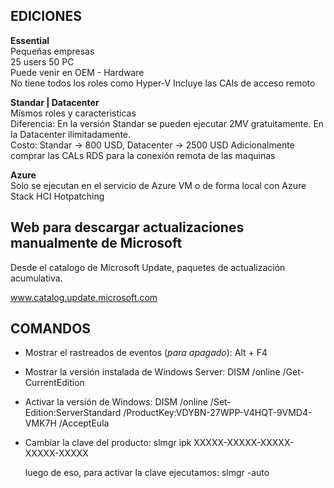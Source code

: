 ## EDICIONES

**Essential**\
Pequeñas empresas\
25 users 50 PC\
Puede venir en OEM - Hardware\
No tiene todos los roles como Hyper-V
Incluye las CAls de acceso remoto

**Standar | Datacenter**\
Mismos roles y caracteristicas\
Diferencia: En la versión Standar se pueden ejecutar 2MV gratuitamente. En la Datacenter ilimitadamente.\
Costo: Standar -> 800 USD, Datacenter -> 2500 USD
Adicionalmente comprar las CALs RDS para la conexión remota de las maquinas

**Azure**\
Solo se ejecutan en el servicio de Azure VM
o de forma local con Azure Stack HCI
Hotpatching  

## Web para descargar actualizaciones manualmente de Microsoft

Desde el catalogo de Microsoft Update, paquetes de actualización acumulativa.

www.catalog.update.microsoft.com


## COMANDOS

* Mostrar el rastreados de eventos (_para apagado_): Alt + F4
* Mostrar la versión instalada de Windows Server: DISM /online /Get-CurrentEdition
* Activar la versión de Windows: DISM /online /Set-Edition:ServerStandard /ProductKey:VDYBN-27WPP-V4HQT-9VMD4-VMK7H /AcceptEula
* Cambiar la clave del producto: slmgr ipk XXXXX-XXXXX-XXXXX-XXXXX-XXXXX

  luego de eso, para activar la clave ejecutamos: slmgr -auto   

